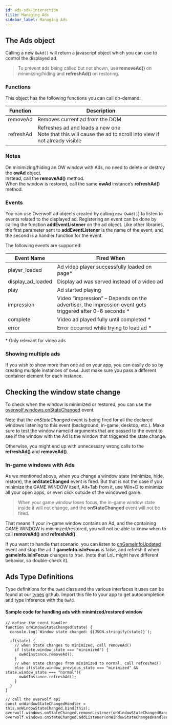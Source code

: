 ```yaml
---
id: ads-sdk-interaction
title: Managing Ads
sidebar_label: Managing Ads
---
```


## The Ads object

Calling a new `OwAd()` will return a javascript object which you can use to control the displayed ad.

> To prevent ads being called but not shown, use **removeAd()** on minimizing/hiding and **refreshAd()** on restoring.

### Functions

This object has the following functions you can call on-demand:

| Function        | Description                                                                                                            |
| :-------------: |------------------------------------------------------------------------------------------------------------------------|
| removeAd        | Removes current ad from the DOM                                                                                        |
| refreshAd       | Refreshes ad and loads a new one <br> Note that this will cause the ad to scroll into view if not already visible      |

### Notes

On minimizing/hiding an OW window with Ads, no need to delete or destroy the **owAd** object.  
Instead, call the **removeAd()** method.  
When the window is restored, call the same **owAd** instance’s **refreshAd()** method.

### Events

You can use Overwolf ad objects created by calling `new OwAd()`) to listen to events related to the displayed ad. Registering an event can be done by calling the function **addEventListener** on the ad object. Like other libraries, the first parameter sent to **addEventListener** is the name of the event, and the second is a handler function for the event.

The following events are supported:

| **Event Name**      | **Fired When**           
| -------------       | -------------
| player_loaded	      | Ad video player successfully loaded on page*
| display_ad_loaded   | Display ad was served instead of a video ad    
| play                | Ad started playing
|impression	          | Video “impression” – Depends on the advertiser, the impression event gets triggered after 0-6 seconds *
|complete             | Video ad played fully until completed *
|error                | Error occurred while trying to load ad *

\* Only relevant for video ads

### Showing multiple ads 
If you wish to show more than one ad on your app, you can easily do so by creating multiple instances of `OwAd`. Just make sure you pass a different container element for each instance.


## Checking the window state change

To check when the window is minimized or restored, you can use the [overwolf.windows.onStateChanged](../api/overwolf-windows#onstatechanged) event.

Note that the *onStateChanged* event is being fired for all the declared windows listening to this event (background, in-game, desktop, etc.). Make sure to test the window name/id arguments that are passed to the event to see if the window with the Ad Is the window that triggered the state change. 

Otherwise, you might end up with unnecessary wrong calls to the **refreshAd()** and **removeAd()**.

### In-game windows with Ads

As we mentioned above, when you change a window state (minimize, hide, restore), the **onStateChanged** event is fired. But that is not the case if you minimize the GAME WINDOW itself, Alt+Tab from it, use Win+D to minimize all your open apps, or even click outside of the windowed game.

> When your game window loses focus, the in-game window state inside it will not change, and the **onStateChanged** event will not be fired.

That means if your in-game window contains an Ad, and the containing GAME WINDOW is minimized/restored, you will not be able to know when to call **removeAd()** and **refreshAd()**. 

If you want to handle that scenario, you can listen to [onGameInfoUpdated](../api/overwolf-games#ongameinfoupdated) event and stop the ad if **gameInfo.isInFocus** is false, and refresh it when **gameInfo.isInFocus** changes to *true*.  (note that LoL might have different behavior, so double-check it).

## Ads Type Definitions

Type definitions for the `OwAd` class and the various interfaces it uses can be found at our [types](https://github.com/overwolf/types/blob/master/owads.d.ts) github.
Import this file to your app to get autocompletion and type inference with the `OwAd`.


#### Sample code for handling ads with minimized/restored window

```
// define the event handler
function onWindowStateChanged(state) {
  console.log(`Window state changed: ${JSON.stringify(state)}`);

  if(state) {
    // when state changes to minimized, call removeAd()
    if (state.window_state === "minimized") {
      owAdInstance.removeAd();
    }
    // when state changes from minimized to normal, call refreshAd()
    else if(state.window_previous_state === "minimized" && state.window_state === "normal"){
      owAdInstance.refreshAd();
    }
  }
}

// call the overwolf api
const onWindowStateChangedHandler = this.onWindowStateChanged.bind(this);
overwolf.windows.onStateChanged.removeListener(onWindowStateChangedHandler);
overwolf.windows.onStateChanged.addListener(onWindowStateChangedHandler);
```